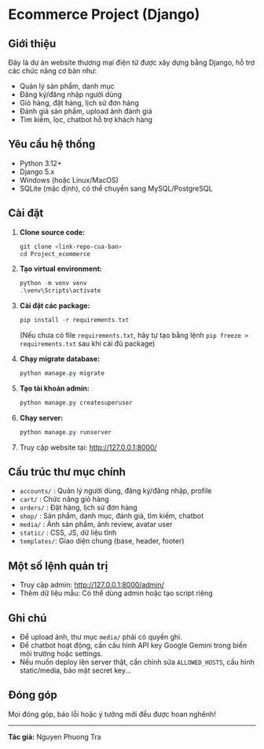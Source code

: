 # Ecommerce Project (Django)

## Giới thiệu
Đây là dự án website thương mại điện tử được xây dựng bằng Django, hỗ trợ các chức năng cơ bản như:
- Quản lý sản phẩm, danh mục
- Đăng ký/đăng nhập người dùng
- Giỏ hàng, đặt hàng, lịch sử đơn hàng
- Đánh giá sản phẩm, upload ảnh đánh giá
- Tìm kiếm, lọc, chatbot hỗ trợ khách hàng

## Yêu cầu hệ thống
- Python 3.12+
- Django 5.x
- Windows (hoặc Linux/MacOS)
- SQLite (mặc định), có thể chuyển sang MySQL/PostgreSQL

## Cài đặt
1. **Clone source code:**
   ```powershell
   git clone <link-repo-cua-ban>
   cd Project_ecommerce
   ```
2. **Tạo virtual environment:**
   ```powershell
   python -m venv venv
   .\venv\Scripts\activate
   ```
3. **Cài đặt các package:**
   ```powershell
   pip install -r requirements.txt
   ```
   (Nếu chưa có file `requirements.txt`, hãy tự tạo bằng lệnh `pip freeze > requirements.txt` sau khi cài đủ package)

4. **Chạy migrate database:**
   ```powershell
   python manage.py migrate
   ```
5. **Tạo tài khoản admin:**
   ```powershell
   python manage.py createsuperuser
   ```
6. **Chạy server:**
   ```powershell
   python manage.py runserver
   ```
7. Truy cập website tại: http://127.0.0.1:8000/

## Cấu trúc thư mục chính
- `accounts/` : Quản lý người dùng, đăng ký/đăng nhập, profile
- `cart/`     : Chức năng giỏ hàng
- `orders/`   : Đặt hàng, lịch sử đơn hàng
- `shop/`     : Sản phẩm, danh mục, đánh giá, tìm kiếm, chatbot
- `media/`    : Ảnh sản phẩm, ảnh review, avatar user
- `static/`   : CSS, JS, dữ liệu tĩnh
- `templates/`: Giao diện chung (base, header, footer)

## Một số lệnh quản trị
- Truy cập admin: http://127.0.0.1:8000/admin/
- Thêm dữ liệu mẫu: Có thể dùng admin hoặc tạo script riêng

## Ghi chú
- Để upload ảnh, thư mục `media/` phải có quyền ghi.
- Để chatbot hoạt động, cần cấu hình API key Google Gemini trong biến môi trường hoặc settings.
- Nếu muốn deploy lên server thật, cần chỉnh sửa `ALLOWED_HOSTS`, cấu hình static/media, bảo mật secret key...

## Đóng góp
Mọi đóng góp, báo lỗi hoặc ý tưởng mới đều được hoan nghênh!

---
**Tác giả:** Nguyen Phuong Tra
